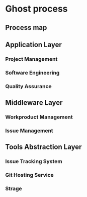 # Ghost process

## Process map

## Application Layer

### Project Management

### Software Engineering

### Quality Assurance

## Middleware Layer

### Workproduct Management

### Issue Management

## Tools Abstraction Layer

### Issue Tracking System

### Git Hosting Service

### Strage

